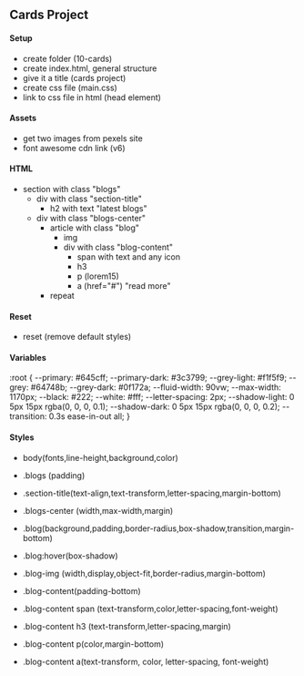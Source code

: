 ## Cards Project

#### Setup

- create folder (10-cards)
- create index.html, general structure
- give it a title (cards project)
- create css file (main.css)
- link to css file in html (head element)

#### Assets

- get two images from pexels site
- font awesome cdn link (v6)

#### HTML

- section with class "blogs"
  - div with class "section-title"
    - h2 with text "latest blogs"
  - div with class "blogs-center"
    - article with class "blog"
      - img
      - div with class "blog-content"
        - span with text and any icon
        - h3
        - p (lorem15)
        - a (href="#") "read more"
    - repeat

#### Reset

- reset (remove default styles)

#### Variables

:root {
--primary: #645cff;
--primary-dark: #3c3799;
--grey-light: #f1f5f9;
--grey: #64748b;
--grey-dark: #0f172a;
--fluid-width: 90vw;
--max-width: 1170px;
--black: #222;
--white: #fff;
--letter-spacing: 2px;
--shadow-light: 0 5px 15px rgba(0, 0, 0, 0.1);
--shadow-dark: 0 5px 15px rgba(0, 0, 0, 0.2);
--transition: 0.3s ease-in-out all;
}

#### Styles

- body(fonts,line-height,background,color)
- .blogs (padding)
- .section-title(text-align,text-transform,letter-spacing,margin-bottom)

- .blogs-center (width,max-width,margin)
- .blog(background,padding,border-radius,box-shadow,transition,margin-bottom)
- .blog:hover(box-shadow)

- .blog-img (width,display,object-fit,border-radius,margin-bottom)

- .blog-content(padding-bottom)
- .blog-content span (text-transform,color,letter-spacing,font-weight)
- .blog-content h3 (text-transform,letter-spacing,margin)
- .blog-content p(color,margin-bottom)
- .blog-content a(text-transform, color, letter-spacing, font-weight)
